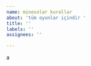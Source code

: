 ```yaml
---
name: minesolar kurallar
about: 'tüm oyunlar içindir '
title: ''
labels: ''
assignees: ''

---
```


a
